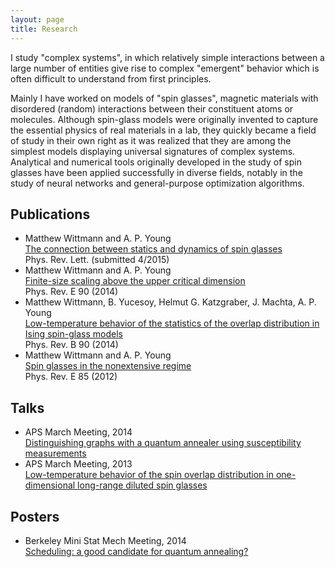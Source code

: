 ```yaml
---
layout: page
title: Research
---
```


I study "complex systems", in which relatively simple interactions between a
large number of entities give rise to complex "emergent" behavior which is
often difficult to understand from first principles.

Mainly I have worked on models of "spin glasses", magnetic materials with
disordered (random) interactions between their constituent atoms or molecules.
Although spin-glass models were originally invented to capture the essential
physics of real materials in a lab, they quickly became a field of study in
their own right as it was realized that they are among the simplest models
displaying universal signatures of complex systems. Analytical and numerical
tools originally developed in the study of spin glasses have been applied
successfully in diverse fields, notably in the study of neural networks and
general-purpose optimization algorithms.

## Publications

<ul class="papers">
<li>
  <div class="authors">
    <span class="me">Matthew Wittmann</span> and A. P. Young
  </div>
  <div class="title">
    <a href="http://arxiv.org/abs/1504.07709">
    <div class="title">The connection between statics and dynamics of spin glasses</div>
    </a>
  </div>
  <div class="journal">Phys. Rev. Lett. (submitted 4/2015)</div>
</li>
<li>
  <div class="authors">
    <span class="me">Matthew Wittmann</span> and A. P. Young
  </div>
  <div class="title">
    <a href="http://arxiv.org/abs/1410.5296">
    Finite-size scaling above the upper critical dimension
    </a>
  </div>
  <div class="journal">Phys. Rev. E 90 (2014)</div>
</li>
<li>
  <div class="authors">
    <span class="me">Matthew Wittmann</span>, B. Yucesoy, Helmut G. Katzgraber, J. Machta, A. P. Young
  </div>
  <div class="title">
    <a href="http://arxiv.org/abs/1408.2482">
    Low-temperature behavior of the statistics of the overlap distribution in Ising spin-glass models
    </a>
  </div>
  <div class="journal">Phys. Rev. B 90 (2014)</div>
</li>
<li>
  <div class="authors">
    <span class="me">Matthew Wittmann</span> and A. P. Young
  </div>
  <div class="title">
    <a href="http://arxiv.org/abs/1201.1955">
    <div class="title">Spin glasses in the nonextensive regime</div>
    </a>
  </div>
  <div class="journal">Phys. Rev. E 85 (2012)</div>
</li>
</ul>

## Talks

<ul class="talks">
<li>
  <div class="conference">APS March Meeting, 2014</div>
  <div class="title">
    <a href="http://meetings.aps.org/Meeting/MAR14/Session/J35.5">
    Distinguishing graphs with a quantum annealer using susceptibility measurements
    </a>
  </div>
</li>
<li>
  <div class="conference">APS March Meeting, 2013</div>
  <div class="title">
    <a href="http://meetings.aps.org/Meeting/MAR13/Session/F29.2">
    Low-temperature behavior of the spin overlap distribution in one-dimensional long-range diluted spin glasses
    </a>
  </div>
</li>
</ul>

## Posters
<ul class="posters">
<li>
  <div class="conference">Berkeley Mini Stat Mech Meeting, 2014</div>
  <div class="title">
    <a href="https://dl.dropboxusercontent.com/u/8639724/berkeley2014.pdf">
    Scheduling: a good candidate for quantum annealing?
    </a>
  </div>
</li>
</ul>

